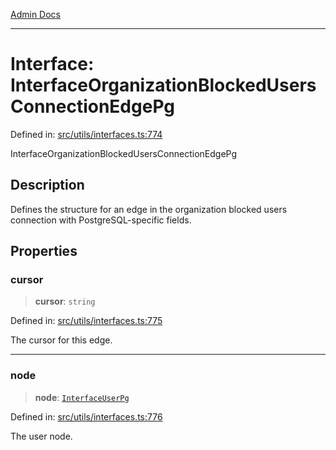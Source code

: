 [Admin Docs](/)

***

# Interface: InterfaceOrganizationBlockedUsersConnectionEdgePg

Defined in: [src/utils/interfaces.ts:774](https://github.com/PalisadoesFoundation/talawa-admin/blob/main/src/utils/interfaces.ts#L774)

InterfaceOrganizationBlockedUsersConnectionEdgePg

## Description

Defines the structure for an edge in the organization blocked users connection with PostgreSQL-specific fields.

## Properties

### cursor

> **cursor**: `string`

Defined in: [src/utils/interfaces.ts:775](https://github.com/PalisadoesFoundation/talawa-admin/blob/main/src/utils/interfaces.ts#L775)

The cursor for this edge.

***

### node

> **node**: [`InterfaceUserPg`](InterfaceUserPg.md)

Defined in: [src/utils/interfaces.ts:776](https://github.com/PalisadoesFoundation/talawa-admin/blob/main/src/utils/interfaces.ts#L776)

The user node.
